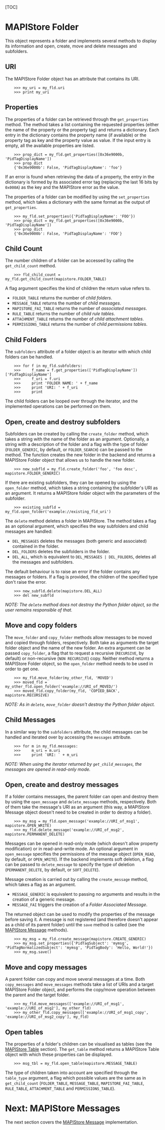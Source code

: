 [TOC]

# MAPIStore Folder #

This object represents a folder and implements several methods to display its
information and open, create, move and delete  messages and subfolders.

## URI ##

The MAPIStore Folder object has an attribute that contains its URI.

        >>> my_uri = my_fld.uri
        >>> print my_uri

## Properties ##

The properties of a folder can be retrieved through the `get_properties` method.
The method takes a list containing the requested properties (either the name of
the property or the property tag) and returns a dictionary. Each entry in the
dictionary contains the property name (if available) or the property tag as key
and the property value as value. If the input entry is empty, all the available
properties are listed.

        >>> prop_dict = my_fld.get_properties([0x36e9000b, 'PidTagDisplayName'])
        >>> prop_dict
        {'0x36e9000b': False, 'PidTagDisplayName': 'foo'}

If an error is found when retrieving the data of a property, the entry in the
dictionary is formed by its associated error tag (replacing the last 16 bits
by `0x000A`) as the key and the MAPIStore error as the value.

The properties of a folder can be modified by using the `set_properties` method,
which takes a dictionary with the same format as the output of `get_properties`.

        >>> my_fld.set_properties({'PidTagDisplayName': 'FOO'})
        >>> prop_dict = my_fld.get_properties([0x36e9000b, 'PidTagDisplayName'])
        >>> prop_dict
        {'0x36e9000b': False, 'PidTagDisplayName': 'FOO'}
 
## Child Count ##

The number children of a folder can be accessed by calling the `get_child_count`
method.

        >>> fld_child_count = my_fld.get_child_count(mapistore.FOLDER_TABLE)

A flag argument specifies the kind of children the return value refers to.

 - `FOLDER_TABLE` returns the number of *child folders*.
 - `MESSAGE_TABLE` returns the number of *child messages*.
 - `MAPISTORE_FAI_TABLE` returns the number of *associated messages*.
 - `RULE_TABLE` returns the number of *child rule tables*.
 - `ATTACHMENT_TABLE` returns the number of *child attachment tables*.
 - `PERMISSIONS_TABLE` returns the number of *child permissions tables*.

## Child Folders  ##

The `subfolders` attribute of a folder object is an iterator with which child
folders can be handled.

        >>> for f in my_fld.subfolders:
        >>>     f_name = f.get_properties(['PidTagDisplayName'])['PidTagDisplayName'] 
        >>>     f_uri = f.uri 
        >>>     print 'FOLDER NAME: ' + f_name
        >>>     print 'URI: ' + f_uri
        >>>     print
 
The child folders can be looped over through the iterator, and the implemented
operations can be performed on them.

## Open, create and destroy subfolders ##

Subfolders can be created by calling the `create_folder` method, which takes a
string with the name of the folder as an argument. Optionally, a string with a
description of the folder and a flag with the type of folder (`FOLDER_GENERIC`,
by default, or `FOLDER_SEARCH`) can be passed to the method. The function
creates the new folder in the backend and returns a MAPIStore Folder object that
allows us to handle the new folder.

        >>> new_subfld = my_fld.create_folder('foo', 'foo desc', mapistore.FOLDER_GENERIC)

If there are existing subfolders, they can be opened by using the `open_folder`
method, which takes a string containing the subfolder's URI as an argument. It
returns a MAPIStore folder object with the parameters of the subfolder.

        >>> existing_subfld = my_fld.open_folder('example://existing_fld_uri')

The `delete` method deletes a folder in MAPIStore. The method takes a flag as an
optional argument, which specifies the way subfolders and child messages are
handled:

 - `DEL_MESSAGES` deletes the messages (both generic and associated) contained
     in the folder.
 - `DEL_FOLDERS` deletes the subfolders in the folder.
 - `DEL_ALL`, which is equivalent to `DEL_MESSAGES | DEL_FOLDERS`, deletes all
     the messages and subfolders.

The default behaviour is to raise an error if the folder contains any messages
or folders. If a flag is provided, the children of the specified type don't
raise the error. 

        >>> new_subfld.delete(mapistore.DEL_ALL)
        >>> del new_subfld

*NOTE: The `delete` method does not destroy the Python folder object, so the
    user remains responsible of that.*

## Move and copy folders ##

The `move_folder` and `copy_folder` methods allow messages to be moved and copied
through folders, respectively. Both take as arguments the target folder object
and the name of the new folder. An extra argument can be passed `copy_folder`, a
flag that to request a recursive (`RECURSIVE`, by default) or non-recursive (`NON
RECURSIVE`) copy. Neither method returns a MAPIStore Folder object, so the
`open_folder` method needs to be used in order to get one.

        >>> my_fld.move_folder(my_other_fld, 'MOVED')
        >>> moved_fld = my_other_fld.open_folder('example://URI_of_MOVED/')
        >>> moved_fld.copy_folder(my_fld, 'COPIED_BACK', mapistore.RECURSIVE)

*NOTE: As in `delete`, `move_folder` doesn't destroy the Python folder object.*

## Child Messages ##

In a similar way to the `subfolders` attribute, the child messages can be
handled and iterated over by accessing the `messages` attribute.

        >>> for m in my_fld.messages:
        >>>     m_uri = m.uri
        >>>     print `URI: ` + m_uri

*NOTE: When using the iterator returned by `get_child_messages`, the messages
    are opened in read-only mode.*

## Open, create and destroy messages ##

If a folder contains messages, the parent folder can open and destroy them by
using the `open_message` and `delete_message` methods, respectively. Both of
them take the message's URI as an argument (this way, a MAPIStore Message object
doesn't need to be created in order to destroy a folder).

        >>> my_msg = my_fld.open_message('example://URI_of_msg1', mapistore.OPEN_WRITE)
        >>> my_fld.delete_message('example://URI_of_msg2', mapistore.PERMANENT_DELETE)

Messages can be opened in read-only mode (which doesn't allow property 
modification) or in read-and-write mode. An optional argument in `open_message`
specifies the permissions of the message object (`OPEN_READ`, by default, or 
`OPEN_WRITE`). If the backend implements soft deletion, a flag can be passed to
`delete_message` to specify the type of deletion (`PERMANENT_DELETE`, by
default, or `SOFT_DELETE`).

Message creation is carried out by calling the `create_message` method, which
takes a flag as an argument. 

 - `MESSAGE_GENERIC` is equivalent to passing no arguments and results in the
     creation of a generic message.
 - `MESSAGE_FAI` triggers the creation of a *Folder Associated Message*.

The returned object can be used to modify the properties of the message before
saving it. A message is not registered (and therefore doesn't appear as a child
of its parent folder) until the `save` method is called (see the
[MAPIStore Message](mapistoremsg.html) methods).

        >>> my_msg = my_fld.create_message(mapistore.CREATE_GENERIC)
        >>> my_msg.set_properties({'PidTagSubject': 'mymsg', 'PidTagNormalizedSubject': 'mymsg', 'PidTagBody': 'Hello, World!'})
        >>> my_msg.save()

## Move and copy messages #

A parent folder can copy and move several messages at a time. Both
`copy_messages` and `move_messages` methods take a list of URIs and a target
MAPIStore Folder object, and performs the copy/move operation between the parent
and the target folder.

        >>> my_fld.move_messages(['example://URI_of_msg1', 'example://URI_of_msg2'], my_other_fld)
        >>> my_other_fld.copy_messages(['example://URI_of_msg1_copy', 'example://URI_of_msg2_copy'], my_fld)

## Open tables ##

The properties of a folder's children can be visualised as tables (see the
[MAPIStore Table](mapistoretbl.html) section). The `get_table` method returns
a MAPIStore Table object with which these properties can be displayed.

        >>> msg_tbl = my_fld.open_table(mapistore.MESSAGE_TABLE)

The type of children taken into account are specified through the `table_type`
argument, a flag which possible values are the same as in `get_child_count`
(`FOLDER_TABLE`, `MESSAGE_TABLE`, `MAPISTORE_FAI_TABLE`, `RULE_TABLE`,
`ATTACHMENT_TABLE` and `PERMISSIONS_TABLE`).

# Next: MAPIStore Messages #

The next section covers the [MAPIStore Message](mapistoremsg.html) 
implementation.
